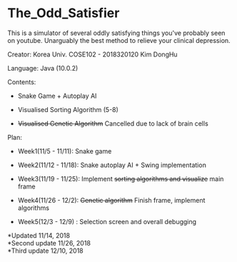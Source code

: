 # The_Odd_Satisfier
This is a simulator of several oddly satisfying things you've probably seen on youtube. Unarguably the best method to relieve your clinical depression.

Creator: Korea Univ. COSE102 - 2018320120 Kim DongHu

Language: Java (10.0.2)

Contents:

  * Snake Game + Autoplay AI

  * Visualised Sorting Algorithm (5-8)
         
  * ~~Visualised Genetic Algorithm~~ Cancelled due to lack of brain cells

Plan:

  * Week1(11/5 - 11/11): Snake game

  * Week2(11/12 - 11/18): Snake autoplay AI + Swing implementation
     
  * Week3(11/19 - 11/25): Implement ~~sorting algorithms and visualize~~ main frame
     
  * Week4(11/26 - 12/2): ~~Genetic algorithm~~ Finish frame, implement algorithms
     
  * Week5(12/3 - 12/9) : Selection screen and overall debugging

*Updated 11/14, 2018  
*Second update 11/26, 2018  
*Third update 12/10, 2018
